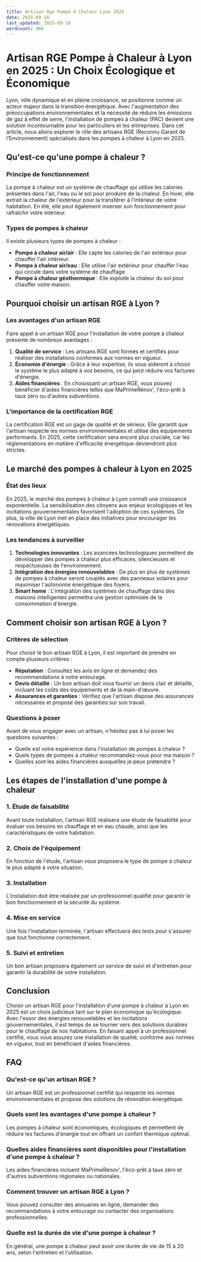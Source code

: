 ```yaml
---
title: Artisan Rge Pompe A Chaleur Lyon 2025
date: 2025-09-18
last_updated: 2025-09-18
wordcount: 966
---
```


# Artisan RGE Pompe à Chaleur à Lyon en 2025 : Un Choix Écologique et Économique

Lyon, ville dynamique et en pleine croissance, se positionne comme un acteur majeur dans la transition énergétique. Avec l'augmentation des préoccupations environnementales et la nécessité de réduire les émissions de gaz à effet de serre, l'installation de pompes à chaleur (PAC) devient une solution incontournable pour les particuliers et les entreprises. Dans cet article, nous allons explorer le rôle des artisans RGE (Reconnu Garant de l’Environnement) spécialisés dans les pompes à chaleur à Lyon en 2025.

## Qu'est-ce qu'une pompe à chaleur ?

### Principe de fonctionnement

La pompe à chaleur est un système de chauffage qui utilise les calories présentes dans l'air, l'eau ou le sol pour produire de la chaleur. En hiver, elle extrait la chaleur de l'extérieur pour la transférer à l'intérieur de votre habitation. En été, elle peut également inverser son fonctionnement pour rafraîchir votre intérieur.

### Types de pompes à chaleur

Il existe plusieurs types de pompes à chaleur :

- **Pompe à chaleur air/air** : Elle capte les calories de l'air extérieur pour chauffer l'air intérieur.
- **Pompe à chaleur air/eau** : Elle utilise l'air extérieur pour chauffer l'eau qui circule dans votre système de chauffage.
- **Pompe à chaleur géothermique** : Elle exploite la chaleur du sol pour chauffer votre maison.

## Pourquoi choisir un artisan RGE à Lyon ?

### Les avantages d'un artisan RGE

Faire appel à un artisan RGE pour l'installation de votre pompe à chaleur présente de nombreux avantages :

1. **Qualité de service** : Les artisans RGE sont formés et certifiés pour réaliser des installations conformes aux normes en vigueur.
2. **Économie d'énergie** : Grâce à leur expertise, ils vous aideront à choisir le système le plus adapté à vos besoins, ce qui peut réduire vos factures d'énergie.
3. **Aides financières** : En choisissant un artisan RGE, vous pouvez bénéficier d'aides financières telles que MaPrimeRénov', l'éco-prêt à taux zéro ou d'autres subventions.

### L'importance de la certification RGE

La certification RGE est un gage de qualité et de sérieux. Elle garantit que l'artisan respecte les normes environnementales et utilise des équipements performants. En 2025, cette certification sera encore plus cruciale, car les réglementations en matière d'efficacité énergétique deviendront plus strictes.

## Le marché des pompes à chaleur à Lyon en 2025

### État des lieux

En 2025, le marché des pompes à chaleur à Lyon connaît une croissance exponentielle. La sensibilisation des citoyens aux enjeux écologiques et les incitations gouvernementales favorisent l'adoption de ces systèmes. De plus, la ville de Lyon met en place des initiatives pour encourager les rénovations énergétiques.

### Les tendances à surveiller

1. **Technologies innovantes** : Les avancées technologiques permettent de développer des pompes à chaleur plus efficaces, silencieuses et respectueuses de l'environnement.
2. **Intégration des énergies renouvelables** : De plus en plus de systèmes de pompes à chaleur seront couplés avec des panneaux solaires pour maximiser l'autonomie énergétique des foyers.
3. **Smart home** : L'intégration des systèmes de chauffage dans des maisons intelligentes permettra une gestion optimisée de la consommation d'énergie.

## Comment choisir son artisan RGE à Lyon ?

### Critères de sélection

Pour choisir le bon artisan RGE à Lyon, il est important de prendre en compte plusieurs critères :

- **Réputation** : Consultez les avis en ligne et demandez des recommandations à votre entourage.
- **Devis détaillé** : Un bon artisan doit vous fournir un devis clair et détaillé, incluant les coûts des équipements et de la main-d'œuvre.
- **Assurances et garanties** : Vérifiez que l'artisan dispose des assurances nécessaires et propose des garanties sur son travail.

### Questions à poser

Avant de vous engager avec un artisan, n'hésitez pas à lui poser les questions suivantes :

- Quelle est votre expérience dans l'installation de pompes à chaleur ?
- Quels types de pompes à chaleur recommandez-vous pour ma maison ?
- Quelles sont les aides financières auxquelles je peux prétendre ?

## Les étapes de l'installation d'une pompe à chaleur

### 1. Étude de faisabilité

Avant toute installation, l'artisan RGE réalisera une étude de faisabilité pour évaluer vos besoins en chauffage et en eau chaude, ainsi que les caractéristiques de votre habitation.

### 2. Choix de l'équipement

En fonction de l'étude, l'artisan vous proposera le type de pompe à chaleur le plus adapté à votre situation.

### 3. Installation

L'installation doit être réalisée par un professionnel qualifié pour garantir le bon fonctionnement et la sécurité du système.

### 4. Mise en service

Une fois l'installation terminée, l'artisan effectuera des tests pour s'assurer que tout fonctionne correctement.

### 5. Suivi et entretien

Un bon artisan proposera également un service de suivi et d'entretien pour garantir la durabilité de votre installation.

## Conclusion

Choisir un artisan RGE pour l'installation d'une pompe à chaleur à Lyon en 2025 est un choix judicieux tant sur le plan économique qu'écologique. Avec l'essor des énergies renouvelables et les incitations gouvernementales, il est temps de se tourner vers des solutions durables pour le chauffage de nos habitations. En faisant appel à un professionnel certifié, vous vous assurez une installation de qualité, conforme aux normes en vigueur, tout en bénéficiant d'aides financières.

## FAQ

### Qu'est-ce qu'un artisan RGE ?

Un artisan RGE est un professionnel certifié qui respecte les normes environnementales et propose des solutions de rénovation énergétique.

### Quels sont les avantages d'une pompe à chaleur ?

Les pompes à chaleur sont économiques, écologiques et permettent de réduire les factures d'énergie tout en offrant un confort thermique optimal.

### Quelles aides financières sont disponibles pour l'installation d'une pompe à chaleur ?

Les aides financières incluent MaPrimeRénov', l'éco-prêt à taux zéro et d'autres subventions régionales ou nationales.

### Comment trouver un artisan RGE à Lyon ?

Vous pouvez consulter des annuaires en ligne, demander des recommandations à votre entourage ou contacter des organisations professionnelles.

### Quelle est la durée de vie d'une pompe à chaleur ?

En général, une pompe à chaleur peut avoir une durée de vie de 15 à 20 ans, selon l'entretien et l'utilisation.